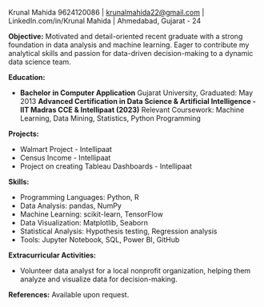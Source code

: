 Krunal Mahida
9624120086 | krunalmahida22@gmail.com | LinkedIn.com/in/Krunal Mahida | Ahmedabad, Gujarat - 24

**Objective:**
Motivated and detail-oriented recent graduate with a strong foundation in data analysis and machine learning. Eager to contribute my analytical skills and passion for data-driven decision-making to a dynamic data science team.

**Education:**
- **Bachelor in Computer Application**
  Gujarat University, Graduated: May 2013
**Advanced Certification in Data Science & Artificial Intelligence - IIT Madras CCE & Intellipaat (2023)**
  Relevant Coursework: Machine Learning, Data Mining, Statistics, Python Programming
  
**Projects:**
- Walmart Project - Intellipaat
- Census Income - Intellipaat
- Project on creating Tableau Dashboards - Intellipaat

**Skills:**
- Programming Languages: Python, R
- Data Analysis: pandas, NumPy
- Machine Learning: scikit-learn, TensorFlow
- Data Visualization: Matplotlib, Seaborn
- Statistical Analysis: Hypothesis testing, Regression analysis
- Tools: Jupyter Notebook, SQL, Power BI, GitHub

**Extracurricular Activities:**
- Volunteer data analyst for a local nonprofit organization, helping them analyze and visualize data for decision-making.

**References:**
Available upon request.
